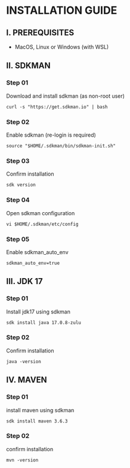 # INSTALLATION GUIDE

## I. PREREQUISITES

* MacOS, Linux or Windows (with WSL)

## II. SDKMAN

### Step 01

Download and install sdkman (as non-root user)

```
curl -s "https://get.sdkman.io" | bash
```

### Step 02

Enable sdkman (re-login is required)

```
source "$HOME/.sdkman/bin/sdkman-init.sh"
```

### Step 03

Confirm installation

```
sdk version
```

### Step 04

Open sdkman configuration

```
vi $HOME/.sdkman/etc/config
```

### Step 05

Enable sdkman_auto_env

```
sdkman_auto_env=true
```

## III. JDK 17

### Step 01

Install jdk17 using sdkman

```
sdk install java 17.0.8-zulu
```

### Step 02

Confirm installation

```
java -version
```

## IV. MAVEN

### Step 01

install maven using sdkman

```
sdk install maven 3.6.3
```

### Step 02

confirm installation

```
mvn -version
```
